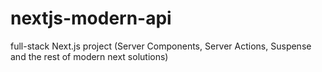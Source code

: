 # nextjs-modern-api
full-stack Next.js project (Server Components, Server Actions, Suspense and the rest of modern next solutions)
